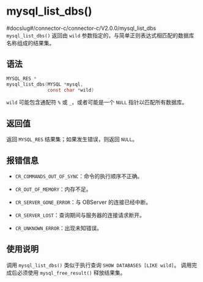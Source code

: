 mysql_list_dbs() 
=====================================
#docslug#/connector-c/connector-c/V2.0.0/mysql_list_dbs
`mysql_list_dbs()` 返回由 `wild` 参数指定的，与简单正则表达式相匹配的数据库名称组成的结果集。

语法 
-----------------------

```c
MYSQL_RES *
mysql_list_dbs(MYSQL *mysql,
               const char *wild)
```


`wild` 可能包含通配符 `%` 或 `_`，或者可能是一个 `NULL` 指针以匹配所有数据库。

返回值 
------------------------

返回 `MYSQL_RES` 结果集；如果发生错误，则返回 `NULL`。

报错信息 
-------------------------

* `CR_COMMANDS_OUT_OF_SYNC`：命令的执行顺序不正确。

  

* `CR_OUT_OF_MEMORY`：内存不足。

  

* `CR_SERVER_GONE_ERROR`：与 OBServer 的连接已经中断。

  

* `CR_SERVER_LOST`：查询期间与服务器的连接请求断开。

  

* `CR_UNKNOWN_ERROR`：出现未知错误。

  




使用说明 
-------------------------

调用 `mysql_list_dbs()` 类似于执行查询 `SHOW DATABASES [LIKE wild]`。
调用完成后必须使用 `mysql_free_result()` 释放结果集。
